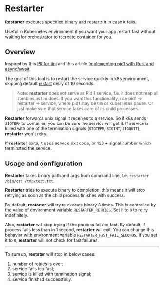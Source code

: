 # Restarter

**Restarter** executes specified binary and restarts it in case it fails.

Useful in Kubernetes environment if you want your app restart fast without waiting for orchestrator to recreate container for you.

## Overview

Inspired by this [PR for tini](https://github.com/krallin/tini/pull/146) and this article [Implementing pid1 with Rust and async/await](https://www.fpcomplete.com/rust/pid1/)

The goal of this tool is to restart the service quickly in k8s environment, skipping default [restart](https://kubernetes.io/docs/concepts/workloads/pods/pod-lifecycle/#restart-policy) delay of 10 seconds.

> Note: **restarter** does not serve as Pid 1 service, f.e. it does not reap all zombies as tini does. If you want this functionality, use pid1 -> restarter -> service, where pid1 may be tini or kubernetes pause. Or just make sure that service takes care of its child processes.

**Restarter** forwards unix signal it receives to a service. So if k8s sends `SIGTERM` to container, you can be sure the service will get it. If service is killed with one of the termination signals (`SIGTERM`, `SIGINT`, `SIGQUIT`), **restarter** won't retry.

If **restarter** exits, it uses service exit code, or 128 + signal number which terminated the service.

## Usage and configuration

**Restarter** takes binary path and args from command line, f.e. `restarter /bin/cat /tmp/text.txt`.

**Restarter** tries to execute binary to completion, this means it will stop retrying as soon as the child process finishes with success.

By default, **restarter** will try to execute binary 3 times. This is controlled by the value of environment variable `RESTARTER_RETRIES`. Set it to `0` to retry indefinitely.

Also, **restarter** will stop trying if the process fails to fast. By default, if process fails less than in 1 second, **restarter** will exit. You can change this behavior with environment variable `RESTARTER_FAST_FAIL_SECONDS`. If you set it to `0`, **restarter** will not check for fast failures.

----
To sum up, **restater** will stop in below cases:

1) number of retries is over;
2) service fails too fast;
3) service is killed with termination signal;
4) service finished successfully.
